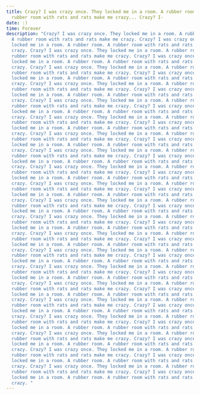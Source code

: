 ```yaml
---
title: Crazy? I was crazy once. They locked me in a room. A rubber room. A
  rubber room with rats and rats make me crazy... Crazy? I-
date: :)
time: Forever
description: "Crazy? I was crazy once. They locked me in a room. A rubber room.
  A rubber room with rats and rats make me crazy. Crazy? I was crazy once. They
  locked me in a room. A rubber room. A rubber room with rats and rats make me
  crazy. Crazy? I was crazy once. They locked me in a room. A rubber room. A
  rubber room with rats and rats make me crazy. Crazy? I was crazy once. They
  locked me in a room. A rubber room. A rubber room with rats and rats make me
  crazy. Crazy? I was crazy once. They locked me in a room. A rubber room. A
  rubber room with rats and rats make me crazy. Crazy? I was crazy once. They
  locked me in a room. A rubber room. A rubber room with rats and rats make me
  crazy. Crazy? I was crazy once. They locked me in a room. A rubber room. A
  rubber room with rats and rats make me crazy. Crazy? I was crazy once. They
  locked me in a room. A rubber room. A rubber room with rats and rats make me
  crazy. Crazy? I was crazy once. They locked me in a room. A rubber room. A
  rubber room with rats and rats make me crazy. Crazy? I was crazy once. They
  locked me in a room. A rubber room. A rubber room with rats and rats make me
  crazy. Crazy? I was crazy once. They locked me in a room. A rubber room. A
  rubber room with rats and rats make me crazy. Crazy? I was crazy once. They
  locked me in a room. A rubber room. A rubber room with rats and rats make me
  crazy. Crazy? I was crazy once. They locked me in a room. A rubber room. A
  rubber room with rats and rats make me crazy. Crazy? I was crazy once. They
  locked me in a room. A rubber room. A rubber room with rats and rats make me
  crazy. Crazy? I was crazy once. They locked me in a room. A rubber room. A
  rubber room with rats and rats make me crazy. Crazy? I was crazy once. They
  locked me in a room. A rubber room. A rubber room with rats and rats make me
  crazy. Crazy? I was crazy once. They locked me in a room. A rubber room. A
  rubber room with rats and rats make me crazy. Crazy? I was crazy once. They
  locked me in a room. A rubber room. A rubber room with rats and rats make me
  crazy. Crazy? I was crazy once. They locked me in a room. A rubber room. A
  rubber room with rats and rats make me crazy. Crazy? I was crazy once. They
  locked me in a room. A rubber room. A rubber room with rats and rats make me
  crazy. Crazy? I was crazy once. They locked me in a room. A rubber room. A
  rubber room with rats and rats make me crazy. Crazy? I was crazy once. They
  locked me in a room. A rubber room. A rubber room with rats and rats make me
  crazy. Crazy? I was crazy once. They locked me in a room. A rubber room. A
  rubber room with rats and rats make me crazy. Crazy? I was crazy once. They
  locked me in a room. A rubber room. A rubber room with rats and rats make me
  crazy. Crazy? I was crazy once. They locked me in a room. A rubber room. A
  rubber room with rats and rats make me crazy. Crazy? I was crazy once. They
  locked me in a room. A rubber room. A rubber room with rats and rats make me
  crazy. Crazy? I was crazy once. They locked me in a room. A rubber room. A
  rubber room with rats and rats make me crazy. Crazy? I was crazy once. They
  locked me in a room. A rubber room. A rubber room with rats and rats make me
  crazy. Crazy? I was crazy once. They locked me in a room. A rubber room. A
  rubber room with rats and rats make me crazy. Crazy? I was crazy once. They
  locked me in a room. A rubber room. A rubber room with rats and rats make me
  crazy. Crazy? I was crazy once. They locked me in a room. A rubber room. A
  rubber room with rats and rats make me crazy. Crazy? I was crazy once. They
  locked me in a room. A rubber room. A rubber room with rats and rats make me
  crazy. Crazy? I was crazy once. They locked me in a room. A rubber room. A
  rubber room with rats and rats make me crazy. Crazy? I was crazy once. They
  locked me in a room. A rubber room. A rubber room with rats and rats make me
  crazy. Crazy? I was crazy once. They locked me in a room. A rubber room. A
  rubber room with rats and rats make me crazy. Crazy? I was crazy once. They
  locked me in a room. A rubber room. A rubber room with rats and rats make me
  crazy. Crazy? I was crazy once. They locked me in a room. A rubber room. A
  rubber room with rats and rats make me crazy. Crazy? I was crazy once. They
  locked me in a room. A rubber room. A rubber room with rats and rats make me
  crazy. Crazy? I was crazy once. They locked me in a room. A rubber room. A
  rubber room with rats and rats make me crazy. Crazy? I was crazy once. They
  locked me in a room. A rubber room. A rubber room with rats and rats make me
  crazy. Crazy? I was crazy once. They locked me in a room. A rubber room. A
  rubber room with rats and rats make me crazy. Crazy? I was crazy once. They
  locked me in a room. A rubber room. A rubber room with rats and rats make me
  crazy. "
---
```

